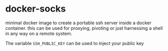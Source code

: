 # docker-socks
minimal docker image to create a portable ssh server inside a docker container.
this can be used for proxying, pivoting or just harnessing a shell in any way on a remote system.  

The variable `SSH_PUBLIC_KEY` can be used to inject your public key

